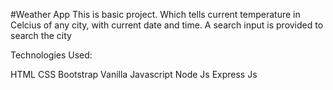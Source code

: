 #Weather App
This is basic project. Which tells current temperature in Celcius of any city, with current date and time.
A search input is provided to search the city

Technologies Used:

HTML
CSS
Bootstrap
Vanilla Javascript
Node Js
Express Js
